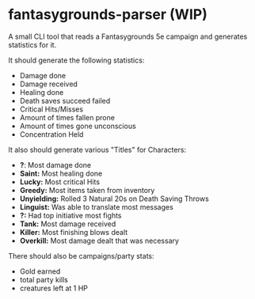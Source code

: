 # fantasygrounds-parser (WIP)

A small CLI tool that reads a Fantasygrounds 5e campaign and generates statistics for it.

It should generate the following statistics:
- Damage done
- Damage received
- Healing done
- Death saves succeed failed
- Critical Hits/Misses
- Amount of times fallen prone
- Amount of times gone unconscious
- Concentration Held


It also should generate various "Titles" for Characters:
- **?**: Most damage done
- **Saint:** Most healing done
- **Lucky:** Most critical Hits
- **Greedy:** Most items taken from inventory
- **Unyielding:** Rolled 3 Natural 20s on Death Saving Throws
- **Linguist:** Was able to translate most messages
- **?:** Had top initiative most fights
- **Tank:** Most damage received
- **Killer:** Most finishing blows dealt
- **Overkill:** Most damage dealt that was necessary

There should also be campaigns/party stats:
- Gold earned
- total party kills
- creatures left at 1 HP